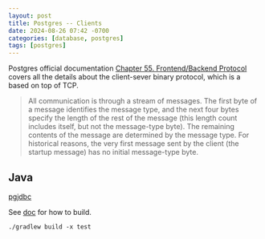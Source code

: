 ```yaml
---
layout: post
title: Postgres -- Clients
date: 2024-08-26 07:42 -0700
categories: [database, postgres]
tags: [postgres]
---
```


Postgres official documentation
[Chapter 55. Frontend/Backend Protocol](https://www.postgresql.org/docs/16/protocol.html)
covers all the details about the client-sever binary protocol, which is a based
on top of TCP.

> All communication is through a stream of messages. The first byte of a
> message identifies the message type, and the next four bytes specify the
> length of the rest of the message (this length count includes itself, but not
> the message-type byte). The remaining contents of the message are determined
> by the message type. For historical reasons, the very first message sent by
> the client (the startup message) has no initial message-type byte.

## Java

[pgjdbc](https://github.com/pgjdbc/pgjdbc/tree/master)

See [doc](https://github.com/pgjdbc/pgjdbc/blob/master/CONTRIBUTING.md) for how
to build.

```
./gradlew build -x test
```
